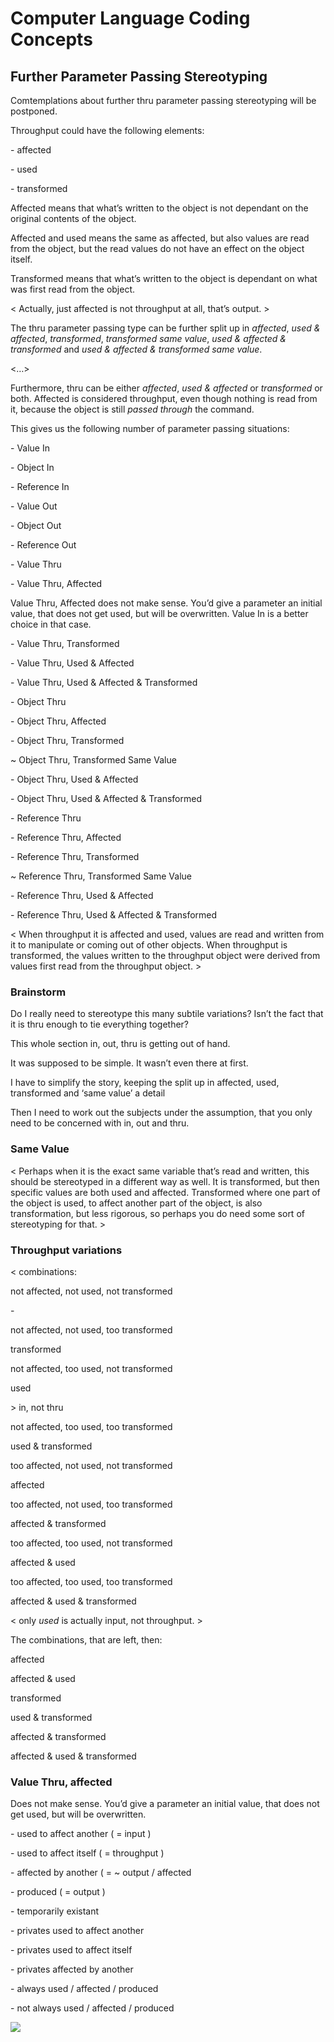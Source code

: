 ﻿Computer Language Coding Concepts
=================================

Further Parameter Passing Stereotyping
--------------------------------------

Comtemplations about further thru parameter passing stereotyping will be postponed.

Throughput could have the following elements:

\- affected

\- used

\- transformed

Affected means that what’s written to the object is not dependant on the original contents of the object.

Affected and used means the same as affected, but also values are read from the object, but the read values do not have an effect on the object itself.

Transformed means that what’s written to the object is dependant on what was first read from the object.

< Actually, just affected is not throughput at all, that’s output. >



The thru parameter passing type can be further split up in *affected*, *used & affected*, *transformed*, *transformed same value*, *used & affected & transformed* and *used & affected & transformed same value*.

<…>

Furthermore, thru can be either *affected*, *used & affected* or *transformed* or both. Affected is considered throughput, even though nothing is read from it, because the object is still *passed through* the command.

This gives us the following number of parameter passing situations:

\- Value In

\- Object In

\- Reference In

\- Value Out

\- Object Out

\- Reference Out

\- Value Thru

\- Value Thru, Affected

Value Thru, Affected does not make sense. You’d give a parameter an initial value, that does not get used, but will be overwritten. Value In is a better choice in that case.

\- Value Thru, Transformed

\- Value Thru, Used & Affected

\- Value Thru, Used & Affected & Transformed

\- Object Thru

\- Object Thru, Affected

\- Object Thru, Transformed

~ Object Thru, Transformed Same Value

\- Object Thru, Used & Affected

\- Object Thru, Used & Affected & Transformed

\- Reference Thru

\- Reference Thru, Affected

\- Reference Thru, Transformed

~ Reference Thru, Transformed Same Value

\- Reference Thru, Used & Affected

\- Reference Thru, Used & Affected & Transformed

< When throughput it is affected and used, values are read and written from it to manipulate or coming out of other objects. When throughput is transformed, the values written to the throughput object were derived from values first read from the throughput object. >

### Brainstorm

Do I really need to stereotype this many subtile variations? Isn’t the fact that it is thru enough to tie everything together?

This whole section in, out, thru is getting out of hand.

It was supposed to be simple. It wasn’t even there at first.

I have to simplify the story, keeping the split up in affected, used, transformed and ‘same value’ a detail

Then I need to work out the subjects under the assumption, that you only need to be concerned with in, out and thru.

### Same Value

< Perhaps when it is the exact same variable that’s read and written, this should be stereotyped in a different way as well. It is transformed, but then specific values are both used and affected. Transformed where one part of the object is used, to affect another part of the object, is also transformation, but less rigorous, so perhaps you do need some sort of stereotyping for that. >

### Throughput variations

< combinations:

not affected, not used, not transformed

\-

not affected, not used, too transformed

transformed

not affected, too used, not transformed

used

\> in, not thru

not affected, too used, too transformed

used & transformed

too affected, not used, not transformed

affected

too affected, not used, too transformed

affected & transformed

too affected, too used, not transformed

affected & used

too affected, too used, too transformed

affected & used & transformed

< only *used* is actually input, not throughput. >

The combinations, that are left, then:

affected

affected & used

transformed

used & transformed

affected & transformed

affected & used & transformed

### Value Thru, affected

Does not make sense. You’d give a parameter an initial value, that does not get used, but will be overwritten.




\- used to affect another ( = input )

\- used to affect itself ( = throughput )

\- affected by another ( = ~ output / affected

\- produced ( = output )

\- temporarily existant

\- privates used to affect another

\- privates used to affect itself

\- privates affected by another

\- always used / affected / produced

\- not always used / affected / produced


![](images/Further%20parameter%20passing%20stereotyping.001.png)
